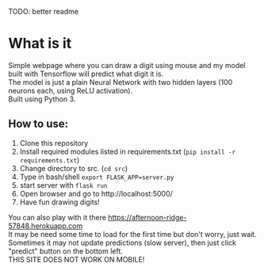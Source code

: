 TODO: better readme

# What is it
Simple webpage where you can draw a digit using mouse and my model built with Tensorflow will predict what digit it is.  
The model is just a plain Neural Network with two hidden layers (100 neurons each, using ReLU activation).  
Built using Python 3.  

## How to use:
1. Clone this repository
2. Install required modules listed in requirements.txt (`pip install -r requirements.txt`)
3. Change directory to src. (`cd src`)
4. Type in bash/shell `export FLASK_APP=server.py`
5. start server with `flask run`
6. Open browser and go to http://localhost:5000/
7. Have fun drawing digits!

You can also play with it there https://afternoon-ridge-57848.herokuapp.com  
It may be need some time to load for the first time but don't worry, just wait.  
Sometimes it may not update predictions (slow server), then just click "predict" button on the bottom left.  
THIS SITE DOES NOT WORK ON MOBILE!  